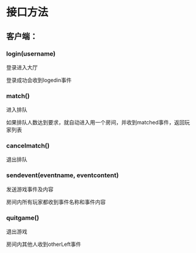 # 接口方法

## 客户端：

### login(username)

登录进入大厅

登录成功会收到logedin事件

### match()

进入排队

如果排队人数达到要求，就自动进入用一个房间，并收到matched事件，返回玩家列表

### cancelmatch()

退出排队

### sendevent(eventname, eventcontent)

发送游戏事件及内容

房间内所有玩家都收到事件名称和事件内容

### quitgame()

退出游戏

房间内其他人收到otherLeft事件

